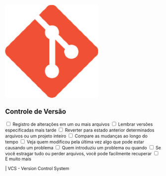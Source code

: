 <img src="https://github.com/Nathan-Andrade/o-guia-estelar-de-git/blob/master/github-pictures/git.png" width="300px">

## Controle de Versão

<input type="checkbox"> Registro de alterações em um ou mais arquivos
<input type="checkbox"> Lembrar versões especificadas mais tarde
<input type="checkbox"> Reverter para estado anterior determinados arquivos ou um projeto inteiro
<input type="checkbox"> Compare as mudanças ao longo do tempo
<input type="checkbox"> Veja quem modificou pela última vez algo que pode estar causando um problema
<input type="checkbox"> Quem introduziu um problema ou quando
<input type="checkbox"> Se você estragar tudo ou perder arquivos, você pode facilmente recuperar
<input type="checkbox"> E muito mais

| VCS - Version Control System